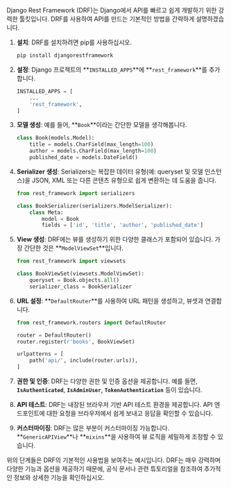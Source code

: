 Django Rest Framework (DRF)는 Django에서 API를 빠르고 쉽게 개발하기 위한 강력한 툴킷입니다. DRF를 사용하여 API를 만드는 기본적인 방법을 간략하게 설명하겠습니다.

1. **설치**: DRF를 설치하려면 pip를 사용하십시오.
    
    ```bash
    pip install djangorestframework
    
    ```
    
2. **설정**: Django 프로젝트의 **`INSTALLED_APPS`**에 **`rest_framework`**를 추가합니다.
    
    ```python
    INSTALLED_APPS = [
        ...
        'rest_framework',
    ]
    
    ```
    
3. **모델 생성**: 예를 들어, **`Book`**이라는 간단한 모델을 생각해봅니다.
    
    ```python
    class Book(models.Model):
        title = models.CharField(max_length=100)
        author = models.CharField(max_length=100)
        published_date = models.DateField()
    
    ```
    
4. **Serializer 생성**: Serializers는 복잡한 데이터 유형(예: queryset 및 모델 인스턴스)을 JSON, XML 또는 다른 콘텐츠 유형으로 쉽게 변환하는 데 도움을 줍니다.
    
    ```python
    from rest_framework import serializers
    
    class BookSerializer(serializers.ModelSerializer):
        class Meta:
            model = Book
            fields = ['id', 'title', 'author', 'published_date']
    
    ```
    
5. **View 생성**: DRF에는 뷰를 생성하기 위한 다양한 클래스가 포함되어 있습니다. 가장 간단한 것은 **`ModelViewSet`**입니다.
    
    ```python
    from rest_framework import viewsets
    
    class BookViewSet(viewsets.ModelViewSet):
        queryset = Book.objects.all()
        serializer_class = BookSerializer
    
    ```
    
6. **URL 설정**: **`DefaultRouter`**를 사용하여 URL 패턴을 생성하고, 뷰셋과 연결합니다.
    
    ```python
    from rest_framework.routers import DefaultRouter
    
    router = DefaultRouter()
    router.register(r'books', BookViewSet)
    
    urlpatterns = [
        path('api/', include(router.urls)),
    ]
    
    ```
    
7. **권한 및 인증**: DRF는 다양한 권한 및 인증 옵션을 제공합니다. 예를 들면, **`IsAuthenticated`**, **`IsAdminUser`**, **`TokenAuthentication`** 등이 있습니다.
    
8. **API 테스트**: DRF는 내장된 브라우저 기반 API 테스트 환경을 제공합니다. API 엔드포인트에 대한 요청을 브라우저에서 쉽게 보내고 응답을 확인할 수 있습니다.
    
9. **커스터마이징**: DRF는 많은 부분이 커스터마이징 가능합니다. **`GenericAPIView`**나 **`mixins`**을 사용하여 뷰 로직을 세밀하게 조정할 수 있습니다.
    

위의 단계들은 DRF의 기본적인 사용법을 보여주는 예시입니다. DRF는 매우 강력하며 다양한 기능과 옵션을 제공하기 때문에, 공식 문서나 관련 튜토리얼을 참조하여 추가적인 정보와 상세한 기능을 확인하십시오.